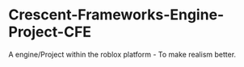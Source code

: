# Crescent-Frameworks-Engine-Project-CFE
A engine/Project within the roblox platform - To make realism better.
